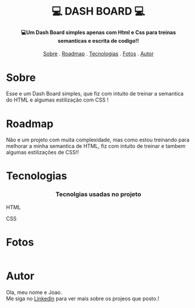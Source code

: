 <h1 align="center">
  💻 DASH BOARD 💻
</h1>

<h4 align="center">
  💻Um Dash Board simples apenas com Html e Css para treinas semanticas e escrita de codigo!!
</h4>

<p align="center">   
   <a href="#sobre">Sobre</a> .
   <a href="#roadmap">Roadmap</a> .
   <a href="#tecnologias">Tecnologias</a> .
   <a href="#fotos">Fotos</a> . 
   <a href="#autor">Autor</a>
 </p>


   
 # Sobre 
     
     
   <p> Esse e um Dash Board simples, que fiz com intuito de treinar a semantica do HTML e algumas estilização com CSS !</p>
   
   
   
   
   
   # Roadmap 
   
   <p> Não e um projeto com muita complexidade, mas como estou treinando para melhorar a minha semantica de HTML, fiz com intuito de treinar 
e tambem algumas estilizações de CSS!!</p>
   
   
   # Tecnologias 
   <h3 align="center"> Tecnolgias usadas no projeto </h3>
  <p>HTML</p>
  <p>CSS</p>
  
   
   
   # Fotos 
   
   <img src="">
   
   # Autor 
   <p>Ola, meu nome e Joao. <br> Me siga no <a href="https://www.linkedin.com/in/joao-soares-339642215/" target="_blank">Linkedin</a> para ver mais sobre os projeos que posto.!</p>
